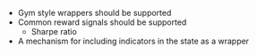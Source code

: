 - Gym style wrappers should be supported
- Common reward signals should be supported
    - Sharpe ratio
- A mechanism for including indicators in the state as a wrapper
